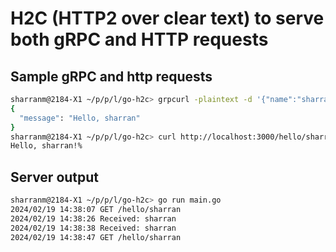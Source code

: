 # H2C (HTTP2 over clear text) to serve both gRPC and HTTP requests

## Sample gRPC and http requests

```bash
sharranm@2184-X1 ~/p/p/l/go-h2c> grpcurl -plaintext -d '{"name":"sharran"}' localhost:3000 helloworld.Greeter.SayHello
{
  "message": "Hello, sharran"
}
sharranm@2184-X1 ~/p/p/l/go-h2c> curl http://localhost:3000/hello/sharran
Hello, sharran!%
```

## Server output

```bash
sharranm@2184-X1 ~/p/p/l/go-h2c> go run main.go                                                                                                                 main!
2024/02/19 14:38:07 GET /hello/sharran
2024/02/19 14:38:26 Received: sharran
2024/02/19 14:38:38 Received: sharran
2024/02/19 14:38:47 GET /hello/sharran
```
